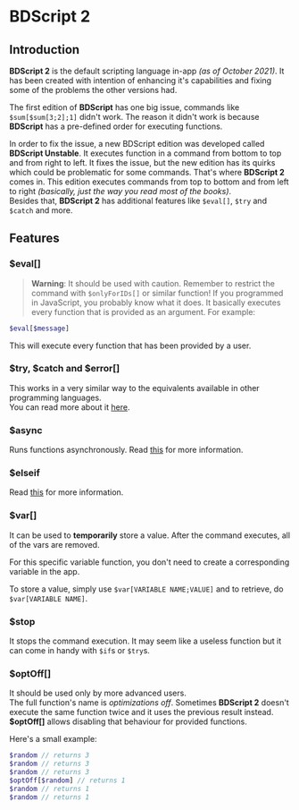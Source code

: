 # BDScript 2

## Introduction
**BDScript 2** is the default scripting language in-app _(as of October 2021)_. It has been created with intention of enhancing it's capabilities and fixing some of the problems the other versions had.

The first edition of **BDScript** has one big issue, commands like `$sum[$sum[3;2];1]` didn't work. The reason it didn't work is because **BDScript** has a pre-defined order for executing functions.

In order to fix the issue, a new BDScript edition was developed called **BDScript Unstable**. It executes function in a command from bottom to top and from right to left.
It fixes the issue, but the new edition has its quirks which could be problematic for some commands. That's where **BDScript 2** comes in. This edition executes commands from top to bottom and from left to right *(basically, just the way you read most of the books)*.\
Besides that, **BDScript 2** has additional features like `$eval[]`, `$try` and `$catch` and more.

## Features
### $eval[]
> **Warning**: It should be used with caution. Remember to restrict the command with `$onlyForIDs[]` or similar function!
If you programmed in JavaScript, you probably know what it does.
It basically executes every function that is provided as an argument.
For example:
```php
$eval[$message]
```
This will execute every function that has been provided by a user.

### $try, $catch and $error[]
This works in a very similar way to the equivalents available in other programming languages.\
You can read more about it [here](./trycatch.md).

### $async
Runs functions asynchronously. Read [this](./async.md) for more information.

### $elseif
Read [this](./ifStatements.md) for more information.

### $var[]
It can be used to **temporarily** store a value.
After the command executes, all of the vars are removed.

For this specific variable function, you don't need to create a corresponding variable in the app.

To store a value, simply use `$var[VARIABLE NAME;VALUE]` and to retrieve, do `$var[VARIABLE NAME]`.

### $stop
It stops the command execution. It may seem like a useless function but it can come in handy with `$if`s or `$try`s.

### $optOff[]
It should be used only by more advanced users.\
The full function's name is *optimizations off*. Sometimes **BDScript 2** doesn't execute the same function twice and it uses the previous result instead.
**$optOff[]** allows disabling that behaviour for provided functions.

Here's a small example:
```php
$random // returns 3
$random // returns 3
$random // returns 3
$optOff[$random] // returns 1
$random // returns 1
$random // returns 1
```

